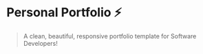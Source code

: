 # Personal Portfolio ⚡️ 
> A clean, beautiful, responsive portfolio template for Software Developers!

